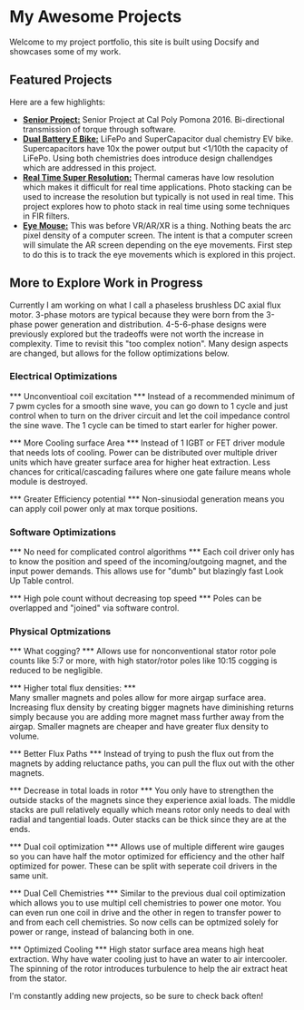 # My Awesome Projects

Welcome to my project portfolio, this site is built using Docsify and showcases some of my work.

## Featured Projects

Here are a few highlights:

* **[Senior Project:](seniorProject2016.md)**  Senior Project at Cal Poly Pomona 2016.  Bi-directional transmission of torque through software.
* **[Dual Battery E Bike:](dualBatteryEBike.md)** LiFePo and SuperCapacitor dual chemistry EV bike.  Supercapacitors have 10x the power output but <1/10th the capacity of LiFePo.  Using both chemistries does introduce design challendges which are addressed in this project.
* **[Real Time Super Resolution:](realTimeSuperResolution.md)**  Thermal cameras have low resolution which makes it difficult for real time applications.  Photo stacking can be used to increase the resolution but typically is not used in real time.  This project explores how to photo stack in real time using some techniques in FIR filters.
* **[Eye Mouse:](eyeMouse)** This was before VR/AR/XR is a thing.  Nothing beats the arc pixel density of a computer screen.  The intent is that a computer screen will simulate the AR screen depending on the eye movements.  First step to do this is to track the eye movements which is explored in this project. 


## More to Explore Work in Progress

Currently I am working on what I call a phaseless brushless DC axial flux motor.  3-phase motors are typical because they were born from the 3-phase power generation and distribution.  4-5-6-phase designs were previously explored but the tradeoffs were not worth the increase in complexity.  Time to revisit this "too complex notion".  Many design aspects are changed, but allows for the follow optimizations below.

### Electrical Optimizations

*** Unconventioal coil excitation ***
Instead of a recommended minimum of 7 pwm cycles for a smooth sine wave, you can go down to 1 cycle and just control when to turn on the driver circuit and let the coil impedance control the sine wave. The 1 cycle can be timed to start earler for higher power.

*** More Cooling surface Area ***
Instead of 1 IGBT or FET driver module that needs lots of cooling. Power can be distributed over multiple driver units which have greater surface area for higher heat extraction. Less chances for critical/cascading failures where one gate failure means whole module is destroyed.

*** Greater Efficiency potential ***
Non-sinusiodal generation means you can apply coil power only at max torque positions.

### Software Optimizations

*** No need for complicated control algorithms ***
Each coil driver only has to know the position and speed of the incoming/outgoing magnet, and the input power demands.  This allows use for "dumb" but blazingly fast Look Up Table control.

*** High pole count without decreasing top speed ***
Poles can be overlapped and "joined" via software control.

### Physical Optmizations 

*** What cogging? ***
Allows use for nonconventional stator rotor pole counts like 5:7 or more, with high stator/rotor poles like 10:15 cogging is reduced to be negligible.

*** Higher total flux densities: ***  
Many smaller magnets and poles allow for more airgap surface area.
Increasing flux density by creating bigger magnets have diminishing returns simply because you are adding more magnet mass further away from the airgap. Smaller magnets are cheaper and have greater flux density to volume.

*** Better Flux Paths *** 
Instead of trying to push the flux out from the magnets by adding reluctance paths, you can pull the flux out with the other magnets.

*** Decrease in total loads in rotor ***
You only have to strengthen the outside stacks of the magnets since they experience axial loads.  The middle stacks are pull relatively equally which means rotor only needs to deal with radial and tangential loads. Outer stacks can be thick since they are at the ends.

*** Dual coil optimization ***
Allows use of multiple different wire gauges so you can have half the motor optimized for efficiency and the other half optimized for power. These can be split with seperate coil drivers in the same unit.

*** Dual Cell Chemistries ***
Similar to the previous dual coil optimization which allows you to use multipl cell chemistries to power one motor. You can even run one coil in drive and the other in regen to transfer power to and from each cell chemistries. So now cells can be optmized solely for power or range, instead of balancing both in one.

*** Optimized Cooling ***
High stator surface area means high heat extraction.  Why have water cooling just to have an water to air intercooler.  The spinning of the rotor introduces turbulence to help the air extract heat from the stator.

I'm constantly adding new projects, so be sure to check back often!
